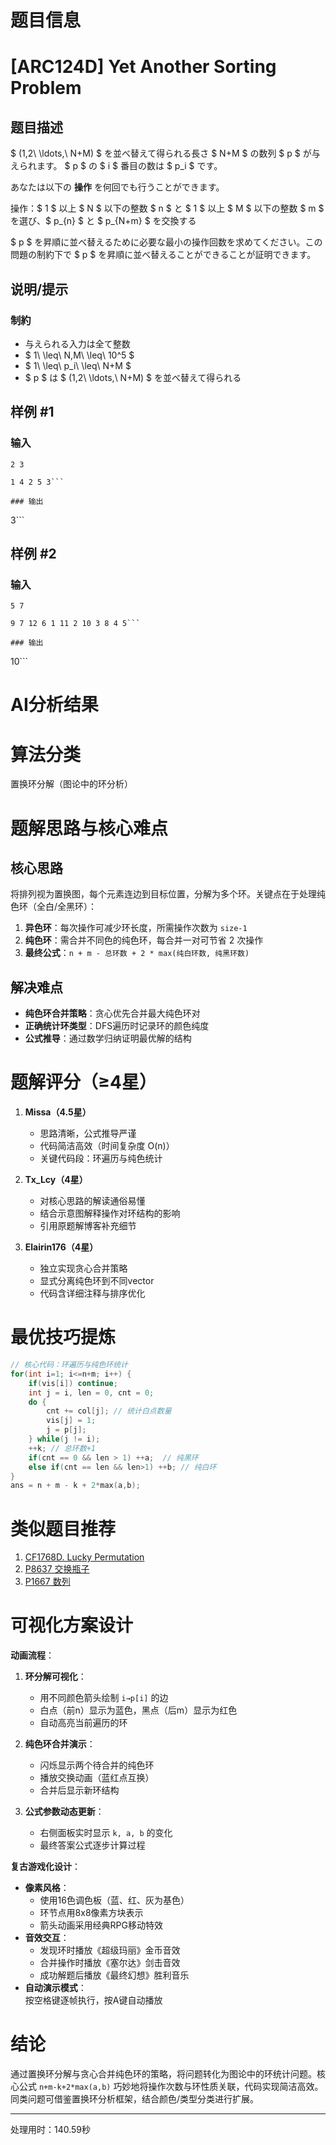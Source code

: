 # 题目信息

# [ARC124D] Yet Another Sorting Problem

## 题目描述

[problemUrl]: https://atcoder.jp/contests/arc124/tasks/arc124_d

$ (1,2\ \ldots,\ N+M) $ を並べ替えて得られる長さ $ N+M $ の数列 $ p $ が与えられます。 $ p $ の $ i $ 番目の数は $ p_i $ です。

あなたは以下の **操作** を何回でも行うことができます。

操作：$ 1 $ 以上 $ N $ 以下の整数 $ n $ と $ 1 $ 以上 $ M $ 以下の整数 $ m $ を選び、$ p_{n} $ と $ p_{N+m} $ を交換する

$ p $ を昇順に並べ替えるために必要な最小の操作回数を求めてください。この問題の制約下で $ p $ を昇順に並べ替えることができることが証明できます。

## 说明/提示

### 制約

- 与えられる入力は全て整数
- $ 1\ \leq\ N,M\ \leq\ 10^5 $
- $ 1\ \leq\ p_i\ \leq\ N+M $
- $ p $ は $ (1,2\ \ldots,\ N+M) $ を並べ替えて得られる

## 样例 #1

### 输入

```
2 3

1 4 2 5 3```

### 输出

```
3```

## 样例 #2

### 输入

```
5 7

9 7 12 6 1 11 2 10 3 8 4 5```

### 输出

```
10```

# AI分析结果



# 算法分类  
置换环分解（图论中的环分析）

# 题解思路与核心难点  
## 核心思路  
将排列视为置换图，每个元素连边到目标位置，分解为多个环。关键点在于处理纯色环（全白/全黑环）：  
1. **异色环**：每次操作可减少环长度，所需操作次数为 `size-1`  
2. **纯色环**：需合并不同色的纯色环，每合并一对可节省 2 次操作  
3. **最终公式**：`n + m - 总环数 + 2 * max(纯白环数, 纯黑环数)`  

## 解决难点  
- **纯色环合并策略**：贪心优先合并最大纯色环对  
- **正确统计环类型**：DFS遍历时记录环的颜色纯度  
- **公式推导**：通过数学归纳证明最优解的结构  

# 题解评分（≥4星）  
1. **Missa（4.5星）**  
   - 思路清晰，公式推导严谨  
   - 代码简洁高效（时间复杂度 O(n)）  
   - 关键代码段：环遍历与纯色统计  

2. **Tx_Lcy（4星）**  
   - 对核心思路的解读通俗易懂  
   - 结合示意图解释操作对环结构的影响  
   - 引用原题解博客补充细节  

3. **Elairin176（4星）**  
   - 独立实现贪心合并策略  
   - 显式分离纯色环到不同vector  
   - 代码含详细注释与排序优化  

# 最优技巧提炼  
```cpp  
// 核心代码：环遍历与纯色环统计  
for(int i=1; i<=n+m; i++) {  
    if(vis[i]) continue;  
    int j = i, len = 0, cnt = 0;  
    do {  
        cnt += col[j]; // 统计白点数量  
        vis[j] = 1;  
        j = p[j];  
    } while(j != i);  
    ++k; // 总环数+1  
    if(cnt == 0 && len > 1) ++a;  // 纯黑环  
    else if(cnt == len && len>1) ++b; // 纯白环  
}  
ans = n + m - k + 2*max(a,b);  
```  

# 类似题目推荐  
1. [CF1768D. Lucky Permutation](https://codeforces.com/problemset/problem/1768/D)  
2. [P8637 交换瓶子](https://www.luogu.com.cn/problem/P8637)  
3. [P1667 数列](https://www.luogu.com.cn/problem/P1667)  

# 可视化方案设计  
**动画流程**：  
1. **环分解可视化**：  
   - 用不同颜色箭头绘制 `i→p[i]` 的边  
   - 白点（前n）显示为蓝色，黑点（后m）显示为红色  
   - 自动高亮当前遍历的环  

2. **纯色环合并演示**：  
   - 闪烁显示两个待合并的纯色环  
   - 播放交换动画（蓝红点互换）  
   - 合并后显示新环结构  

3. **公式参数动态更新**：  
   - 右侧面板实时显示 `k, a, b` 的变化  
   - 最终答案公式逐步计算过程  

**复古游戏化设计**：  
- **像素风格**：  
  - 使用16色调色板（蓝、红、灰为基色）  
  - 环节点用8x8像素方块表示  
  - 箭头动画采用经典RPG移动特效  
- **音效交互**：  
  - 发现环时播放《超级玛丽》金币音效  
  - 合并操作时播放《塞尔达》剑击音效  
  - 成功解题后播放《最终幻想》胜利音乐  
- **自动演示模式**：  
  按空格键逐帧执行，按A键自动播放  

# 结论  
通过置换环分解与贪心合并纯色环的策略，将问题转化为图论中的环统计问题。核心公式 `n+m-k+2*max(a,b)` 巧妙地将操作次数与环性质关联，代码实现简洁高效。同类问题可借鉴置换环分析框架，结合颜色/类型分类进行扩展。

---
处理用时：140.59秒